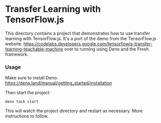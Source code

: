 # Transfer Learning with TensorFlow.js

This directory contains a project that demonstrates how to use transfer learning with TensorFlow.js. It's a port of the demo from the TensorFlow.js website: https://codelabs.developers.google.com/tensorflowjs-transfer-learning-teachable-machine over to running using Deno and the Fresh framework.

### Usage

Make sure to install Deno: https://deno.land/manual/getting_started/installation

Then start the project:

```
deno task start
```

This will watch the project directory and restart as necessary. More instructions to follow.
